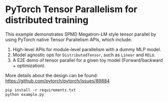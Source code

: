 # PyTorch Tensor Parallelism for distributed training

This example demonstrates SPMD Megatron-LM style tensor parallel by using
PyTorch native Tensor Parallelism APIs, which include:

1. High-level APIs for module-level parallelism with a dummy MLP model.
2. Model agnostic ops for `DistributedTensor`, such as `Linear` and `RELU`.
3. A E2E demo of tensor parallel for a given toy model (Forward/backward + optimization).

More details about the design can be found:
https://github.com/pytorch/pytorch/issues/89884

```
pip install -r requirements.txt
python example.py
```

